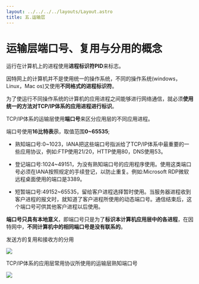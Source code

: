 ```yaml
---
layout: ../../../../layouts/Layout.astro
title: 五.运输层
---
```


# 运输层端口号、复用与分用的概念

运行在计算机上的进程使用**进程标识符PID**来标志。

因特网上的计算机并不是使用统一的操作系统，不同的操作系统(windows，Linux，Mac os)又使用**不同格式的进程标识符**。

为了使运行不同操作系统的计算机的应用进程之间能够进行网络通信，就必须**使用统一的方法对TCP/IP体系的应用进程进行标识**。

TCP/IP体系的运输层使用**端口号**来区分应用层的不同应用进程。

端口号使用**16比特表示**，取值范围**0~65535**;

- 熟知端口号:0~1023，IANA把这些端口号指派给了TCP/IP体系中最重要的一些应用协议，例如:FTP使用21/20，HTTP使用80，DNS使用53。

- 登记端口号:1024~49151，为没有熟知端口号的应用程序使用。使用这类端口号必须在IANA按照规定的手续登记，以防止重复。例如:Microsoft RDP微软远程桌面使用的端口是3389。

- 短暂端口号:49152~65535，留给客户进程选择暂时使用。当服务器进程收到客户进程的报文时，就知道了客户进程所使用的动态端口号。通信结束后，这个端口号可供其他客户进程以后使用。

**端口号只具有本地意义**，即端口号只是为了**标识本计算机应用层中的各进程**，在因特网中，**不同计算机中的相同端口号是没有联系的**。

发送方的复用和接收方的分用

![](https://img.0pt.icu/computernet/5-2/5-2-1.png)

TCP/IP体系的应用层常用协议所使用的运输层熟知端口号

![](https://img.0pt.icu/computernet/5-2/5-2-2.png)
